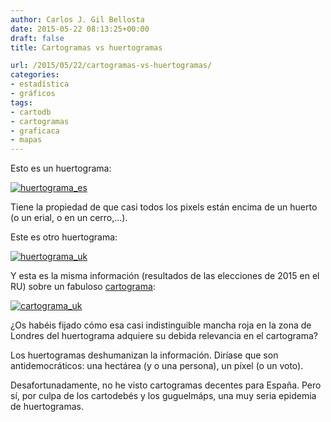 ```yaml
---
author: Carlos J. Gil Bellosta
date: 2015-05-22 08:13:25+00:00
draft: false
title: Cartogramas vs huertogramas

url: /2015/05/22/cartogramas-vs-huertogramas/
categories:
- estadística
- gráficos
tags:
- cartodb
- cartogramas
- graficaca
- mapas
---
```


Esto es un huertograma:

[![huertograma_es](/wp-uploads/2015/05/huertograma_es.png#center)
](/wp-uploads/2015/05/huertograma_es.png#center)

Tiene la propiedad de que casi todos los pixels están encima de un huerto (o un erial, o en un cerro,...).

Este es otro huertograma:

[![huertograma_uk](/wp-uploads/2015/05/huertograma_uk.png#center)
](/wp-uploads/2015/05/huertograma_uk.png#center)

Y esta es la misma información (resultados de las elecciones de 2015 en el RU) sobre un fabuloso [cartograma](http://en.wikipedia.org/wiki/Cartogram):

[![cartograma_uk](/wp-uploads/2015/05/cartograma_uk.png#center)
](/wp-uploads/2015/05/cartograma_uk.png#center)

¿Os habéis fijado cómo esa casi indistinguible mancha roja en la zona de Londres del huertograma adquiere su debida relevancia en el cartograma?

Los huertogramas deshumanizan la información. Diríase que son antidemocráticos: una hectárea (y o una persona), un píxel (o un voto).

Desafortunadamente, no he visto cartogramas decentes para España. Pero sí, por culpa de los cartodebés y los guguelmáps, una muy seria epidemia de huertogramas.
